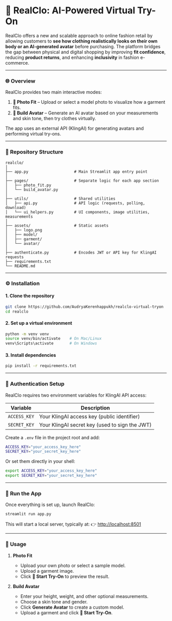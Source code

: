# 👕 **RealClo: AI-Powered Virtual Try-On**

RealClo offers a new and scalable approach to online fashion retail by allowing customers to **see how clothing realistically looks on their own body or an AI-generated avatar** before purchasing.
The platform bridges the gap between physical and digital shopping by improving **fit confidence**, reducing **product returns**, and enhancing **inclusivity** in fashion e-commerce.

---

### 🌐 **Overview**

RealClo provides two main interactive modes:

1. **👕 Photo Fit** – Upload or select a model photo to visualize how a garment fits.
2. **🧍 Build Avatar** – Generate an AI avatar based on your measurements and skin tone, then try clothes virtually.

The app uses an external API (KlingAI) for generating avatars and performing virtual try-ons.

---

### 🧱 **Repository Structure**

```
realclo/
│
├── app.py                    # Main Streamlit app entry point
│
├── pages/                    # Separate logic for each app section
│   ├── photo_fit.py
│   └── build_avatar.py
│
├── utils/                    # Shared utilities
│   ├── api.py                # API logic (requests, polling, download)
│   └── ui_helpers.py         # UI components, image utilities, measurements
│
├── assets/                   # Static assets
│   ├── logo.png
│   ├── model/
│   ├── garment/
│   └── avatar/
│
├── authenticate.py           # Encodes JWT or API key for KlingAI requests
├── requirements.txt
└── README.md
```

---

### ⚙️ **Installation**

#### 1. Clone the repository

```bash
git clone https://github.com/AudryaKerenhappukh/realclo-virtual-tryon
cd realclo
```

#### 2. Set up a virtual environment

```bash
python -m venv venv
source venv/bin/activate    # On Mac/Linux
venv\Scripts\activate       # On Windows
```

#### 3. Install dependencies

```bash
pip install -r requirements.txt
```
---

### 🔐 **Authentication Setup**

RealClo requires two environment variables for KlingAI API access:

| Variable     | Description                                    |
| ------------ | ---------------------------------------------- |
| `ACCESS_KEY` | Your KlingAI access key (public identifier)    |
| `SECRET_KEY` | Your KlingAI secret key (used to sign the JWT) |

Create a `.env` file in the project root and add:

```bash
ACCESS_KEY="your_access_key_here"
SECRET_KEY="your_secret_key_here"
```

Or set them directly in your shell:

```bash
export ACCESS_KEY="your_access_key_here"
export SECRET_KEY="your_secret_key_here"
```

---


### 🚀 **Run the App**

Once everything is set up, launch RealClo:

```bash
streamlit run app.py
```

This will start a local server, typically at:
👉 [http://localhost:8501](http://localhost:8501)

---

### 🧭 **Usage**

1. **Photo Fit**

   * Upload your own photo or select a sample model.
   * Upload a garment image.
   * Click **🚀 Start Try-On** to preview the result.

2. **Build Avatar**

   * Enter your height, weight, and other optional measurements.
   * Choose a skin tone and gender.
   * Click **Generate Avatar** to create a custom model.
   * Upload a garment and click **🚀 Start Try-On**.

